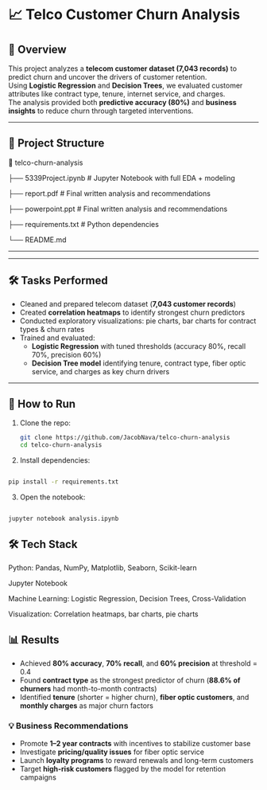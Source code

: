 # 📈 Telco Customer Churn Analysis

## 📌 Overview
This project analyzes a **telecom customer dataset (7,043 records)** to predict churn and uncover the drivers of customer retention.  
Using **Logistic Regression** and **Decision Trees**, we evaluated customer attributes like contract type, tenure, internet service, and charges.  
The analysis provided both **predictive accuracy (80%)** and **business insights** to reduce churn through targeted interventions.  

---

## 📂 Project Structure
📂 telco-churn-analysis

├── 5339Project.ipynb # Jupyter Notebook with full EDA + modeling

├── report.pdf # Final written analysis and recommendations

├── powerpoint.ppt # Final written analysis and recommendations

├── requirements.txt # Python dependencies

└── README.md

---
---

## 🛠️ Tasks Performed
- Cleaned and prepared telecom dataset (**7,043 customer records**)  
- Created **correlation heatmaps** to identify strongest churn predictors  
- Conducted exploratory visualizations: pie charts, bar charts for contract types & churn rates  
- Trained and evaluated:
  - **Logistic Regression** with tuned thresholds (accuracy 80%, recall 70%, precision 60%)  
  - **Decision Tree model** identifying tenure, contract type, fiber optic service, and charges as key churn drivers  

---

## 🚀 How to Run
1. Clone the repo:
   ```bash
   git clone https://github.com/JacobNava/telco-churn-analysis
   cd telco-churn-analysis
     ```
2. Install dependencies:

  ```bash

pip install -r requirements.txt
  ```

3. Open the notebook:

  ```bash

jupyter notebook analysis.ipynb
  ```

## 🛠️ Tech Stack
Python: Pandas, NumPy, Matplotlib, Seaborn, Scikit-learn

Jupyter Notebook

Machine Learning: Logistic Regression, Decision Trees, Cross-Validation

Visualization: Correlation heatmaps, bar charts, pie charts

## 📊 Results

- Achieved **80% accuracy**, **70% recall**, and **60% precision** at threshold = 0.4  
- Found **contract type** as the strongest predictor of churn (**88.6% of churners** had month-to-month contracts)  
- Identified **tenure** (shorter = higher churn), **fiber optic customers**, and **monthly charges** as major churn factors  

### 💡 Business Recommendations
- Promote **1–2 year contracts** with incentives to stabilize customer base  
- Investigate **pricing/quality issues** for fiber optic service  
- Launch **loyalty programs** to reward renewals and long-term customers  
- Target **high-risk customers** flagged by the model for retention campaigns  
